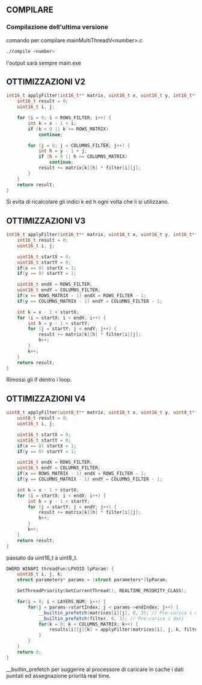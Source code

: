 ## COMPILARE ##
### Compilazione dell'ultima versione
comando per compilare mainMultiThreadV\<number\>.c
```bash
./compile <number>
```
l'output sarà sempre main.exe

## OTTIMIZZAZIONI V2 ##

```c++
int16_t applyFilter(int16_t** matrix, uint16_t x, uint16_t y, int16_t** filter) {
    int16_t result = 0;
    uint16_t i, j;

    for (i = 0; i < ROWS_FILTER; i++) {
        int k = x - 1 + i;
        if (k < 0 || k >= ROWS_MATRIX)
            continue;

        for (j = 0; j < COLUMNS_FILTER; j++) {
            int h = y - 1 + j;
            if (h < 0 || h >= COLUMNS_MATRIX)
                continue;
            result += matrix[k][h] * filter[i][j];
        }
    }
    return result;
}
```
Si evita di ricalcolare gli indici k ed h ogni volta che li si utilizzano.

## OTTIMIZZAZIONI V3 ##
```c++
int16_t applyFilter(int16_t** matrix, uint16_t x, uint16_t y, int16_t** filter) {
    int16_t result = 0;
    uint16_t i, j;

    uint16_t startX = 0;
    uint16_t startY = 0;
    if(x == 0) startX = 1;
    if(y == 0) startY = 1;

    uint16_t endX = ROWS_FILTER;
    uint16_t endY = COLUMNS_FILTER;
    if(x == ROWS_MATRIX - 1) endX = ROWS_FILTER - 1;
    if(y == COLUMNS_MATRIX - 1) endY = COLUMNS_FILTER - 1;

    int k = x - 1 + startX;
    for (i = startX; i < endX; i++) {
    	int h = y - 1 + startY;
        for (j = startY; j < endY; j++) {
            result += matrix[k][h] * filter[i][j];
            h++;
        }
        k++;
    }
    return result;
}
```
Rimossi gli if dentro i loop.

## OTTIMIZZAZIONI V4 ##
```c++
uint8_t applyFilter(uint8_t** matrix, uint16_t x, uint16_t y, uint8_t** filter) {
    uint8_t result = 0;
    uint16_t i, j;

    uint16_t startX = 0;
    uint16_t startY = 0;
    if(x == 0) startX = 1;
    if(y == 0) startY = 1;

    uint16_t endX = ROWS_FILTER;
    uint16_t endY = COLUMNS_FILTER;
    if(x == ROWS_MATRIX - 1) endX = ROWS_FILTER - 1;
    if(y == COLUMNS_MATRIX - 1) endY = COLUMNS_FILTER - 1;

    int k = x - 1 + startX;
    for (i = startX; i < endX; i++) {
        int h = y - 1 + startY;
        for (j = startY; j < endY; j++) {
            result += matrix[k][h] * filter[i][j];
            h++;
        }
        k++;
    }
    return result;
}
```
passato da uint16_t a uint8_t.

```c++
DWORD WINAPI threadFun(LPVOID lpParam) {
    uint16_t i, j, k;
    struct parameters* params = (struct parameters*)lpParam;

    SetThreadPriority(GetCurrentThread(), REALTIME_PRIORITY_CLASS);

    for(i = 0; i < LAYERS_NUM; i++) {
        for(j = params->startIndex; j < params->endIndex; j++) {
            __builtin_prefetch(matrices[i][j], 0, 3); // Pre-carica i dati
            __builtin_prefetch(filter, 0, 3); // Pre-carica i dati
            for(k = 0; k < COLUMNS_MATRIX; k++) {
                results[i][j][k] = applyFilter(matrices[i], j, k, filter);
            }
        }
    }
    return 0;
}
```
__builtin_prefetch per suggerire al processore di caricare in cache i dati puntati ed assegnazione priorità real time.